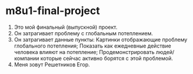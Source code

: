 # m8u1-final-project
1. Это мой финальный (выпускной) проект.
2. Он затрагивает проблему с глобальным потеплением.
3. Он затрагивает данные пункты:
   Картинки отображающие проблему глобального потепления;
   Показать как ежедневные действие человека влияют на потепление;
   Продемонстрировать людей/компании которые сейчас активно борятся с этой проблемой.
4. Меня зовут Решетников Егор.
